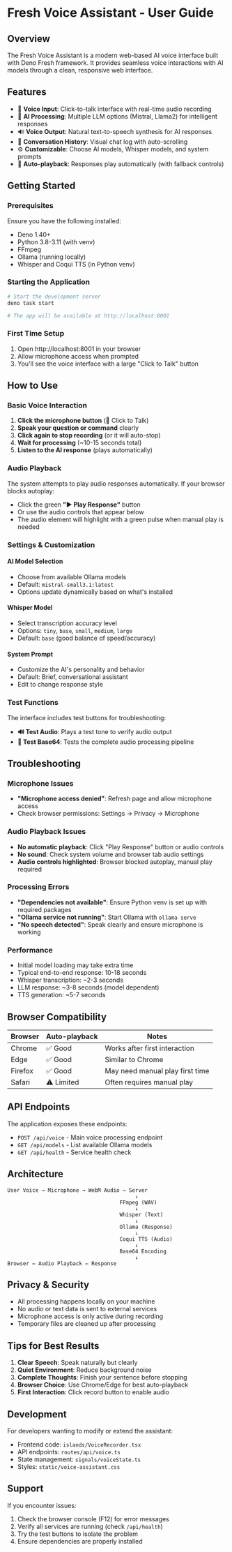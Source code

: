 # Fresh Voice Assistant - User Guide

## Overview

The Fresh Voice Assistant is a modern web-based AI voice interface built with
Deno Fresh framework. It provides seamless voice interactions with AI models
through a clean, responsive web interface.

## Features

- 🎤 **Voice Input**: Click-to-talk interface with real-time audio recording
- 🤖 **AI Processing**: Multiple LLM options (Mistral, Llama2) for intelligent
  responses
- 🔊 **Voice Output**: Natural text-to-speech synthesis for AI responses
- 💬 **Conversation History**: Visual chat log with auto-scrolling
- ⚙️ **Customizable**: Choose AI models, Whisper models, and system prompts
- 🎯 **Auto-playback**: Responses play automatically (with fallback controls)

## Getting Started

### Prerequisites

Ensure you have the following installed:

- Deno 1.40+
- Python 3.8-3.11 (with venv)
- FFmpeg
- Ollama (running locally)
- Whisper and Coqui TTS (in Python venv)

### Starting the Application

```bash
# Start the development server
deno task start

# The app will be available at http://localhost:8001
```

### First Time Setup

1. Open http://localhost:8001 in your browser
2. Allow microphone access when prompted
3. You'll see the voice interface with a large "Click to Talk" button

## How to Use

### Basic Voice Interaction

1. **Click the microphone button** (🎤 Click to Talk)
2. **Speak your question or command** clearly
3. **Click again to stop recording** (or it will auto-stop)
4. **Wait for processing** (~10-15 seconds total)
5. **Listen to the AI response** (plays automatically)

### Audio Playback

The system attempts to play audio responses automatically. If your browser
blocks autoplay:

- Click the green **"▶️ Play Response"** button
- Or use the audio controls that appear below
- The audio element will highlight with a green pulse when manual play is needed

### Settings & Customization

#### AI Model Selection

- Choose from available Ollama models
- Default: `mistral-small3.1:latest`
- Options update dynamically based on what's installed

#### Whisper Model

- Select transcription accuracy level
- Options: `tiny`, `base`, `small`, `medium`, `large`
- Default: `base` (good balance of speed/accuracy)

#### System Prompt

- Customize the AI's personality and behavior
- Default: Brief, conversational assistant
- Edit to change response style

### Test Functions

The interface includes test buttons for troubleshooting:

- **🔊 Test Audio**: Plays a test tone to verify audio output
- **🔧 Test Base64**: Tests the complete audio processing pipeline

## Troubleshooting

### Microphone Issues

- **"Microphone access denied"**: Refresh page and allow microphone access
- Check browser permissions: Settings → Privacy → Microphone

### Audio Playback Issues

- **No automatic playback**: Click "Play Response" button or audio controls
- **No sound**: Check system volume and browser tab audio settings
- **Audio controls highlighted**: Browser blocked autoplay, manual play required

### Processing Errors

- **"Dependencies not available"**: Ensure Python venv is set up with required
  packages
- **"Ollama service not running"**: Start Ollama with `ollama serve`
- **"No speech detected"**: Speak clearly and ensure microphone is working

### Performance

- Initial model loading may take extra time
- Typical end-to-end response: 10-18 seconds
- Whisper transcription: ~2-3 seconds
- LLM response: ~3-8 seconds (model dependent)
- TTS generation: ~5-7 seconds

## Browser Compatibility

| Browser | Auto-playback | Notes                           |
| ------- | ------------- | ------------------------------- |
| Chrome  | ✅ Good       | Works after first interaction   |
| Edge    | ✅ Good       | Similar to Chrome               |
| Firefox | ✅ Good       | May need manual play first time |
| Safari  | ⚠️ Limited    | Often requires manual play      |

## API Endpoints

The application exposes these endpoints:

- `POST /api/voice` - Main voice processing endpoint
- `GET /api/models` - List available Ollama models
- `GET /api/health` - Service health check

## Architecture

```
User Voice → Microphone → WebM Audio → Server
                                         ↓
                                    FFmpeg (WAV)
                                         ↓
                                    Whisper (Text)
                                         ↓
                                    Ollama (Response)
                                         ↓
                                    Coqui TTS (Audio)
                                         ↓
                                    Base64 Encoding
                                         ↓
Browser ← Audio Playback ← Response
```

## Privacy & Security

- All processing happens locally on your machine
- No audio or text data is sent to external services
- Microphone access is only active during recording
- Temporary files are cleaned up after processing

## Tips for Best Results

1. **Clear Speech**: Speak naturally but clearly
2. **Quiet Environment**: Reduce background noise
3. **Complete Thoughts**: Finish your sentence before stopping
4. **Browser Choice**: Use Chrome/Edge for best auto-playback
5. **First Interaction**: Click record button to enable audio

## Development

For developers wanting to modify or extend the assistant:

- Frontend code: `islands/VoiceRecorder.tsx`
- API endpoints: `routes/api/voice.ts`
- State management: `signals/voiceState.ts`
- Styles: `static/voice-assistant.css`

## Support

If you encounter issues:

1. Check the browser console (F12) for error messages
2. Verify all services are running (check `/api/health`)
3. Try the test buttons to isolate the problem
4. Ensure dependencies are properly installed
